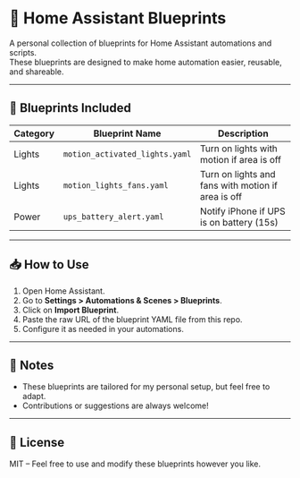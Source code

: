 # 🏡 Home Assistant Blueprints

A personal collection of blueprints for Home Assistant automations and scripts.  
These blueprints are designed to make home automation easier, reusable, and shareable.

---

## 📂 Blueprints Included

| Category     | Blueprint Name                  | Description                                 |
|--------------|---------------------------------|---------------------------------------------|
| Lights       | `motion_activated_lights.yaml`  | Turn on lights with motion if area is off   |
| Lights       | `motion_lights_fans.yaml`       | Turn on lights and fans with motion if area is off        |
| Power        | `ups_battery_alert.yaml`        | Notify iPhone if UPS is on battery (15s)    |


---

## 📥 How to Use

1. Open Home Assistant.
2. Go to **Settings > Automations & Scenes > Blueprints**.
3. Click on **Import Blueprint**.
4. Paste the raw URL of the blueprint YAML file from this repo.
5. Configure it as needed in your automations.

---

## 📌 Notes

- These blueprints are tailored for my personal setup, but feel free to adapt.
- Contributions or suggestions are always welcome!

---

## 📜 License

MIT – Feel free to use and modify these blueprints however you like.